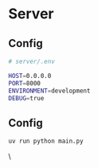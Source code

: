# Server

## Config

```bash
# server/.env

HOST=0.0.0.0
PORT=8000
ENVIRONMENT=development
DEBUG=true
```

## Config

```bash
uv run python main.py
```

\
